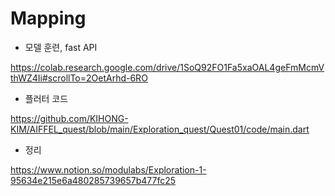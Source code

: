 # Mapping

- 모델 훈련, fast API

https://colab.research.google.com/drive/1SoQ92FO1Fa5xaOAL4geFmMcmVthWZ4Ii#scrollTo=2OetArhd-6RO

- 플러터 코드

https://github.com/KIHONG-KIM/AIFFEL_quest/blob/main/Exploration_quest/Quest01/code/main.dart

- 정리

https://www.notion.so/modulabs/Exploration-1-95634e215e6a480285739657b477fc25
